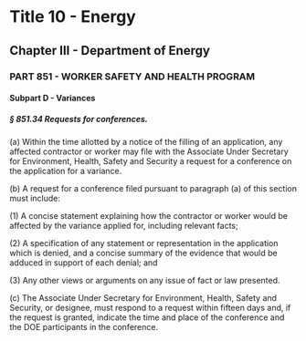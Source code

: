 
# Title 10 - Energy
## Chapter III - Department of Energy
### PART 851 - WORKER SAFETY AND HEALTH PROGRAM
#### Subpart D - Variances
##### § 851.34 Requests for conferences.

(a) Within the time allotted by a notice of the filling of an application, any affected contractor or worker may file with the Associate Under Secretary for Environment, Health, Safety and Security a request for a conference on the application for a variance.

(b) A request for a conference filed pursuant to paragraph (a) of this section must include:

(1) A concise statement explaining how the contractor or worker would be affected by the variance applied for, including relevant facts;

(2) A specification of any statement or representation in the application which is denied, and a concise summary of the evidence that would be adduced in support of each denial; and

(3) Any other views or arguments on any issue of fact or law presented.

(c) The Associate Under Secretary for Environment, Health, Safety and Security, or designee, must respond to a request within fifteen days and, if the request is granted, indicate the time and place of the conference and the DOE participants in the conference.
